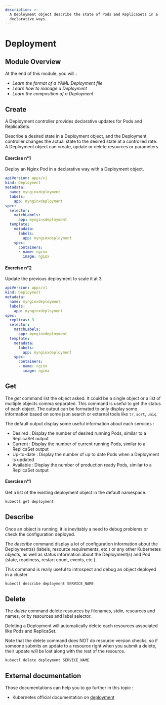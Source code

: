 ```yaml
---
description: >-
  A Deployment object describe the state of Pods and ReplicaSets in a
  declarative ways.
---
```


# Deployment

## Module Overview

At the end of this module, you will :

* _Learn the format of a YAML Deployment file_
* _Learn how to manage a Deployment_
* _Learn the composition of a Deployment_

## Create

A Deployment controller provides declarative updates for Pods and ReplicaSets.

Describe a desired state in a Deployment object, and the Deployment controller changes the actual state to the desired state at a controlled rate. A Deployment object can create, update or delete resources or parameters.

#### Exercise n°1

Deploy an Nginx Pod in a declarative way with a Deployment object.

```yaml
apiVersion: apps/v1
kind: Deployment
metadata:
  name: mynginxdeployment
  labels:
    app: mynginxdeployment
spec:
  selector:
    matchLabels:
      app: mynginxdeployment
  template:
    metadata:
      labels:
        app: mynginxdeployment
    spec:
      containers:
      - name: nginx
        image: nginx
```

#### Exercise n°2

Update the previous deployment to scale it at 3.

```yaml
apiVersion: apps/v1
kind: Deployment
metadata:
  name: mynginxdeployment
  labels:
    app: mynginxdeployment
spec:
  replicas: 3
  selector:
    matchLabels:
      app: mynginxdeployment
  template:
    metadata:
      labels:
        app: mynginxdeployment
    spec:
      containers:
      - name: nginx
        image: nginx
```

## Get

The _get_ command list the object asked. It could be a single object or a list of multiple objects comma separated. This command is useful to get the status of each object. The output can be formated to only display some information based on some json search or external tools like `tr`, `sort`, `uniq`.

The default output display some useful information about each services :

* Desired : Display the number of desired running Pods, similar to a ReplicaSet output
* Current : Display the number of current running Pods, similar to a ReplicaSet output
* Up-to-date : Display the number of up to date Pods when a Deployment is updated
* Available : Display the number of production ready Pods, similar to a ReplicaSet output

#### Exercise n°1

Get a list of the existing deployment object in the default namespace.

```bash
kubectl get deployment
```

## Describe

Once an object is running, it is inevitably a need to debug problems or check the configuration deployed.

The _describe_ command display a lot of configuration information about the Deployment\(s\) \(labels, resource requirements, etc.\) or any other Kubernetes objects, as well as status information about the Deployment\(s\) and Pod \(state, readiness, restart count, events, etc.\).

This command is really useful to introspect and debug an object deployed in a cluster.

```bash
kubectl describe deployment SERVICE_NAME
```

## Delete

The _delete_ command delete resources by filenames, stdin, resources and names, or by resources and label selector.

Deleting a Deployment will automatically delete each resources associated like Pods and ReplicaSet.

Note that the delete command does NOT do resource version checks, so if someone submits an update to a resource right when you submit a delete, their update will be lost along with the rest of the resource.

```bash
kubectl delete deployment SERVICE_NAME
```

## External documentation

Those documentations can help you to go further in this topic :

* Kubernetes official documentation on [deployment](https://kubernetes.io/docs/concepts/workloads/controllers/deployment/)

